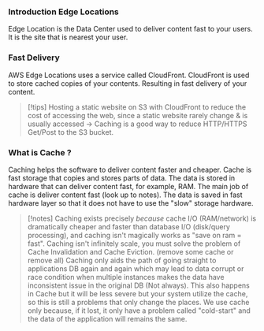 ### Introduction Edge Locations

Edge Location is the Data Center used to deliver content fast to your users.
It is the site that is nearest your user.

### Fast Delivery

AWS Edge Locations uses a service called CloudFront.
CloudFront is used to store cached copies of your contents.
Resulting in fast delivery of your content.

> [!tips]
> Hosting a static website on S3 with CloudFront to reduce the cost of accessing the web, since a static website rarely change & is usually accessed -> Caching is a good way to reduce HTTP/HTTPS Get/Post to the S3 bucket.

### What is Cache ? 

Caching helps the software to deliver content faster and cheaper.
Cache is fast storage that copies and stores parts of data.
The data is stored in hardware that can deliver content fast, for example, RAM. 
The main job of cache is deliver content fast (look up to notes).
The data is saved in fast hardware layer so that it does not have to use the "slow" storage hardware.

> [!notes]
> Caching exists precisely _because_ cache I/O (RAM/network) is dramatically cheaper and faster than database I/O (disk/query processing), and caching isn't magically works as "save on ram = fast". 
> Caching isn't infinitely scale, you must solve the problem of Cache Invalidation and Cache Eviction. (remove some cache or remove all)
> Caching only aids the path of going straight to applications DB again and again which may lead to data corrupt or race condition when multiple instances makes the data have inconsistent issue in the original DB (Not always). This also happens in Cache but it will be less severe but your system utilize the cache, so this is still a problems that only change the places. 
> We use cache only because, if it lost, it only have a problem called "cold-start" and the data of the application will remains the same.

